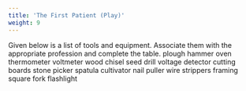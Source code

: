 ```yaml
---
title: 'The First Patient (Play)'
weight: 9
---
```


Given below is a list of tools and equipment. Associate them with the appropriate
profession and complete the table.
plough hammer oven thermometer voltmeter wood chisel seed drill voltage
detector cutting boards stone picker spatula cultivator nail puller wire strippers
framing square fork flashlight